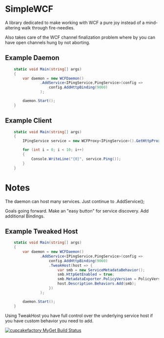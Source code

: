 # SimpleWCF
A library dedicated to make working with WCF a pure joy instead of a mind-altering walk through fire-needles.

Also takes care of the WCF channel finalization problem where by you can have open channels hung by not aborting. 

## Example Daemon
```csharp
    static void Main(string[] args)
    {
        var daemon = new WCFDaemon()
                .AddService<IPingService,PingService>(config => 
                    config.AddHttpBinding(9060)                        
                );

        daemon.Start();
    }
```

## Example Client
```csharp
    static void Main(string[] args)
    {
        IPingService service = new WCFProxy<IPingService>().GetHttpProxy("localhost", 9060);

        for (int i = 0; i < 10; i++)
        {
            Console.WriteLine("{0}", service.Ping());
        }
    }
```

# Notes

The daemon can host many services. Just continue to .AddService();

Goals going forward. Make an "easy button" for service discovery. Add additional Bindings. 

## Example Tweaked Host
```csharp
    static void Main(string[] args)
    {
        var daemon = new WCFDaemon()
                .AddService<IPingService,PingService>(config => 
                    config.AddHttpBinding(9060)
                    .TweakHost(host => {
                        var smb = new ServiceMetadataBehavior();
                        smb.HttpGetEnabled = true;
                        smb.MetadataExporter.PolicyVersion = PolicyVersion.Policy15;
                        host.Description.Behaviors.Add(smb);
                    })
                );

        daemon.Start();
    }
```

Using TweakHost you have full control over the underlying service host if you have custom behavior you need to add.

[![cupcakefactory MyGet Build Status](https://www.myget.org/BuildSource/Badge/cupcakefactory?identifier=d7a7f3d4-e8b9-4f5d-8fee-1fa2b7ee5900)](https://www.myget.org/)